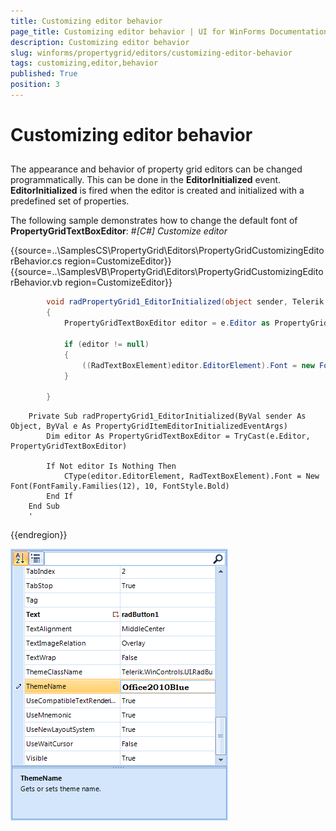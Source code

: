 ```yaml
---
title: Customizing editor behavior
page_title: Customizing editor behavior | UI for WinForms Documentation
description: Customizing editor behavior
slug: winforms/propertygrid/editors/customizing-editor-behavior
tags: customizing,editor,behavior
published: True
position: 3
---
```


# Customizing editor behavior



## 

The appearance and behavior of property grid editors can be changed programmatically.
        	This can be done in the __EditorInitialized__ event. __EditorInitialized__
        	is fired when the editor is created and initialized with a predefined set of properties.
        

The following sample demonstrates how to change the default font of __PropertyGridTextBoxEditor__:
        #_[C#] Customize editor_

	



{{source=..\SamplesCS\PropertyGrid\Editors\PropertyGridCustomizingEditorBehavior.cs region=CustomizeEditor}} 
{{source=..\SamplesVB\PropertyGrid\Editors\PropertyGridCustomizingEditorBehavior.vb region=CustomizeEditor}} 

````C#
        void radPropertyGrid1_EditorInitialized(object sender, Telerik.WinControls.UI.PropertyGridItemEditorInitializedEventArgs e)
        {
            PropertyGridTextBoxEditor editor = e.Editor as PropertyGridTextBoxEditor;

            if (editor != null)
            {
                ((RadTextBoxElement)editor.EditorElement).Font = new Font(FontFamily.Families[12], 10, FontStyle.Bold);
            }

        }
````
````VB.NET
    Private Sub radPropertyGrid1_EditorInitialized(ByVal sender As Object, ByVal e As PropertyGridItemEditorInitializedEventArgs)
        Dim editor As PropertyGridTextBoxEditor = TryCast(e.Editor, PropertyGridTextBoxEditor)

        If Not editor Is Nothing Then
            CType(editor.EditorElement, RadTextBoxElement).Font = New Font(FontFamily.Families(12), 10, FontStyle.Bold)
        End If
    End Sub
    '
````

{{endregion}} 


![propertygrid-editors-customize-editor](images/propertygrid-editors-customize-editor.png)

